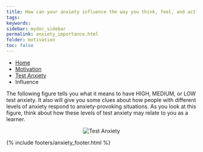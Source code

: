```yaml
---
title: How can your anxiety influence the way you think, feel, and act?
tags: 
keywords: 
sidebar: mydoc_sidebar
permalink: anxiety_importance.html
folder: motivation
toc: false
---
```


<ul class="breadcrumb">
    <li><a href="index.html">Home</a></li>
    <li><a href="motivation.html">Motivation</a></li>
    <li><a href="anxiety.html">Test Anxiety</a></li>
    <li class="active">Influence</li>
</ul>

The following figure tells you what it means to have HIGH, MEDIUM, or LOW test anxiety. It also will give you some clues about how people with different levels of anxiety respond to anxiety-provoking situations. As you look at this figure, think about how these levels of test anxiety may relate to you as a learner.

<center><img src='images/anxiety.png' alt="Test Anxiety" /></center>

{% include footers/anxiety_footer.html %}

